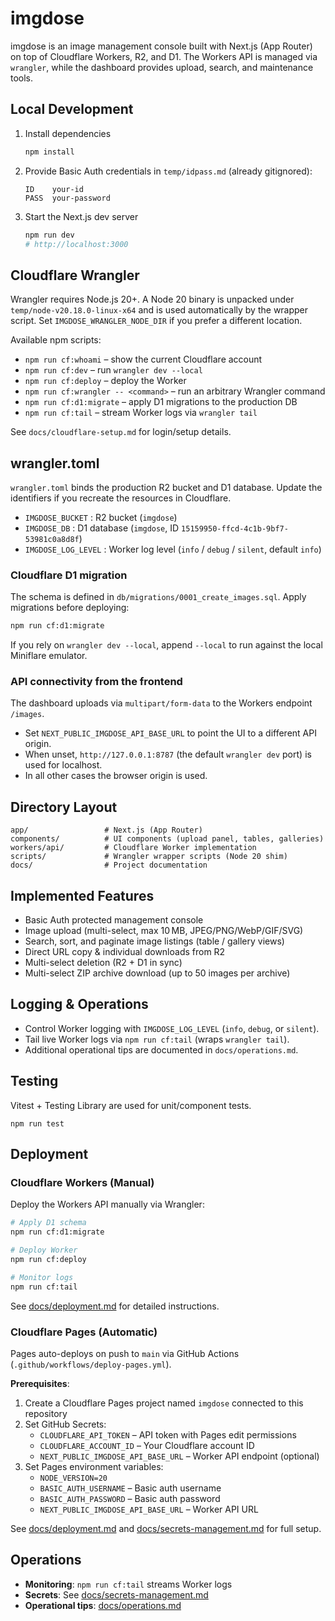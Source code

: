 ﻿# imgdose

imgdose is an image management console built with Next.js (App Router) on top of Cloudflare Workers, R2, and D1. The Workers API is managed via `wrangler`, while the dashboard provides upload, search, and maintenance tools.

## Local Development

1. Install dependencies

   ```bash
   npm install
   ```

2. Provide Basic Auth credentials in `temp/idpass.md` (already gitignored):

   ```
   ID    your-id
   PASS  your-password
   ```

3. Start the Next.js dev server

   ```bash
   npm run dev
   # http://localhost:3000
   ```

## Cloudflare Wrangler

Wrangler requires Node.js 20+. A Node 20 binary is unpacked under `temp/node-v20.18.0-linux-x64` and is used automatically by the wrapper script. Set `IMGDOSE_WRANGLER_NODE_DIR` if you prefer a different location.

Available npm scripts:

- `npm run cf:whoami` – show the current Cloudflare account
- `npm run cf:dev` – run `wrangler dev --local`
- `npm run cf:deploy` – deploy the Worker
- `npm run cf:wrangler -- <command>` – run an arbitrary Wrangler command
- `npm run cf:d1:migrate` – apply D1 migrations to the production DB
- `npm run cf:tail` – stream Worker logs via `wrangler tail`

See `docs/cloudflare-setup.md` for login/setup details.

## wrangler.toml

`wrangler.toml` binds the production R2 bucket and D1 database. Update the identifiers if you recreate the resources in Cloudflare.

- `IMGDOSE_BUCKET` : R2 bucket (`imgdose`)
- `IMGDOSE_DB` : D1 database (`imgdose`, ID `15159950-ffcd-4c1b-9bf7-53981c0a8d8f`)
- `IMGDOSE_LOG_LEVEL` : Worker log level (`info` / `debug` / `silent`, default `info`)

### Cloudflare D1 migration

The schema is defined in `db/migrations/0001_create_images.sql`. Apply migrations before deploying:

```bash
npm run cf:d1:migrate
```

If you rely on `wrangler dev --local`, append `--local` to run against the local Miniflare emulator.

### API connectivity from the frontend

The dashboard uploads via `multipart/form-data` to the Workers endpoint `/images`.

- Set `NEXT_PUBLIC_IMGDOSE_API_BASE_URL` to point the UI to a different API origin.
- When unset, `http://127.0.0.1:8787` (the default `wrangler dev` port) is used for localhost.
- In all other cases the browser origin is used.

## Directory Layout

```
app/                 # Next.js (App Router)
components/          # UI components (upload panel, tables, galleries)
workers/api/         # Cloudflare Worker implementation
scripts/             # Wrangler wrapper scripts (Node 20 shim)
docs/                # Project documentation
```

## Implemented Features

- Basic Auth protected management console
- Image upload (multi-select, max 10 MB, JPEG/PNG/WebP/GIF/SVG)
- Search, sort, and paginate image listings (table / gallery views)
- Direct URL copy & individual downloads from R2
- Multi-select deletion (R2 + D1 in sync)
- Multi-select ZIP archive download (up to 50 images per archive)

## Logging & Operations

- Control Worker logging with `IMGDOSE_LOG_LEVEL` (`info`, `debug`, or `silent`).
- Tail live Worker logs via `npm run cf:tail` (wraps `wrangler tail`).
- Additional operational tips are documented in `docs/operations.md`.

## Testing

Vitest + Testing Library are used for unit/component tests.

```
npm run test
```

## Deployment

### Cloudflare Workers (Manual)

Deploy the Workers API manually via Wrangler:

```bash
# Apply D1 schema
npm run cf:d1:migrate

# Deploy Worker
npm run cf:deploy

# Monitor logs
npm run cf:tail
```

See [docs/deployment.md](docs/deployment.md) for detailed instructions.

### Cloudflare Pages (Automatic)

Pages auto-deploys on push to `main` via GitHub Actions (`.github/workflows/deploy-pages.yml`).

**Prerequisites**:
1. Create a Cloudflare Pages project named `imgdose` connected to this repository
2. Set GitHub Secrets:
   - `CLOUDFLARE_API_TOKEN` – API token with Pages edit permissions
   - `CLOUDFLARE_ACCOUNT_ID` – Your Cloudflare account ID
   - `NEXT_PUBLIC_IMGDOSE_API_BASE_URL` – Worker API endpoint (optional)
3. Set Pages environment variables:
   - `NODE_VERSION=20`
   - `BASIC_AUTH_USERNAME` – Basic auth username
   - `BASIC_AUTH_PASSWORD` – Basic auth password
   - `NEXT_PUBLIC_IMGDOSE_API_BASE_URL` – Worker API URL

See [docs/deployment.md](docs/deployment.md) and [docs/secrets-management.md](docs/secrets-management.md) for full setup.

## Operations

- **Monitoring**: `npm run cf:tail` streams Worker logs
- **Secrets**: See [docs/secrets-management.md](docs/secrets-management.md)
- **Operational tips**: [docs/operations.md](docs/operations.md)
